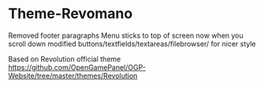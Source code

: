 # Theme-Revomano

Removed footer paragraphs
Menu sticks to top of screen now when you scroll down
modified buttons/textfields/textareas/filebrowser/ for nicer style

Based on Revolution official theme https://github.com/OpenGamePanel/OGP-Website/tree/master/themes/Revolution
